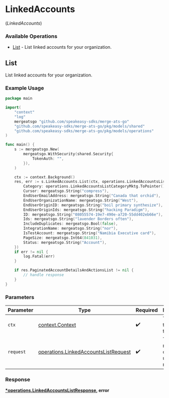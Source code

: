 # LinkedAccounts
(*LinkedAccounts*)

### Available Operations

* [List](#list) - List linked accounts for your organization.

## List

List linked accounts for your organization.

### Example Usage

```go
package main

import(
	"context"
	"log"
	mergeatsgo "github.com/speakeasy-sdks/merge-ats-go"
	"github.com/speakeasy-sdks/merge-ats-go/pkg/models/shared"
	"github.com/speakeasy-sdks/merge-ats-go/pkg/models/operations"
)

func main() {
    s := mergeatsgo.New(
        mergeatsgo.WithSecurity(shared.Security{
            TokenAuth: "",
        }),
    )

    ctx := context.Background()
    res, err := s.LinkedAccounts.List(ctx, operations.LinkedAccountsListRequest{
        Category: operations.LinkedAccountsListCategoryMktg.ToPointer(),
        Cursor: mergeatsgo.String("compress"),
        EndUserEmailAddress: mergeatsgo.String("Canada that orchid"),
        EndUserOrganizationName: mergeatsgo.String("West"),
        EndUserOriginID: mergeatsgo.String("boil primary synthesize"),
        EndUserOriginIds: mergeatsgo.String("hacking Paradigm"),
        ID: mergeatsgo.String("08055574-19e7-490e-a720-55dd402eb66e"),
        Ids: mergeatsgo.String("lavender Borders often"),
        IncludeDuplicates: mergeatsgo.Bool(false),
        IntegrationName: mergeatsgo.String("nor"),
        IsTestAccount: mergeatsgo.String("Namibia Executive card"),
        PageSize: mergeatsgo.Int64(841031),
        Status: mergeatsgo.String("Account"),
    })
    if err != nil {
        log.Fatal(err)
    }

    if res.PaginatedAccountDetailsAndActionsList != nil {
        // handle response
    }
}
```

### Parameters

| Parameter                                                                                    | Type                                                                                         | Required                                                                                     | Description                                                                                  |
| -------------------------------------------------------------------------------------------- | -------------------------------------------------------------------------------------------- | -------------------------------------------------------------------------------------------- | -------------------------------------------------------------------------------------------- |
| `ctx`                                                                                        | [context.Context](https://pkg.go.dev/context#Context)                                        | :heavy_check_mark:                                                                           | The context to use for the request.                                                          |
| `request`                                                                                    | [operations.LinkedAccountsListRequest](../../models/operations/linkedaccountslistrequest.md) | :heavy_check_mark:                                                                           | The request object to use for the request.                                                   |


### Response

**[*operations.LinkedAccountsListResponse](../../models/operations/linkedaccountslistresponse.md), error**

